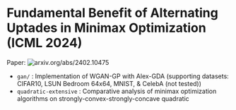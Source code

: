 # Fundamental Benefit of Alternating Uptades in Minimax Optimization (ICML 2024)

Paper: ![arxiv.org/abs/2402.10475](https://arxiv.org/abs/2402.10475)

* `gan/` : Implementation of WGAN-GP with Alex-GDA (supporting datasets: CIFAR10, LSUN Bedroom 64x64, MNIST, & CelebA (not tested))
* `quadratic-extensive` : Comparative analysis of minimax optimization algorithms on strongly-convex-strongly-concave quadratic